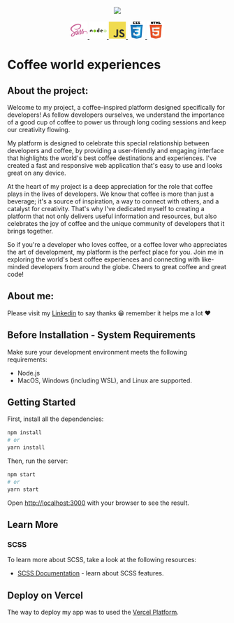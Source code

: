 <p align="center"><img src="https://i.imgur.com/KI2teri.png" width="400"></p>
<p align="center">  <a href="https://sass-lang.com" target="_blank" rel="noreferrer"> <img src="https://raw.githubusercontent.com/devicons/devicon/master/icons/sass/sass-original.svg" alt="sass" width="40" height="40"/> </a><a href="https://nodejs.org" target="_blank" rel="noreferrer"> <img src="https://raw.githubusercontent.com/devicons/devicon/master/icons/nodejs/nodejs-original-wordmark.svg" alt="nodejs" width="40" height="40"/> </a> <a href="https://developer.mozilla.org/en-US/docs/Web/JavaScript" target="_blank" rel="noreferrer"> <img src="https://raw.githubusercontent.com/devicons/devicon/master/icons/javascript/javascript-original.svg" alt="javascript" width="40" height="40"/> </a>   
<a href="https://www.w3schools.com/css/" target="_blank" rel="noreferrer"> <img src="https://raw.githubusercontent.com/devicons/devicon/master/icons/css3/css3-original-wordmark.svg" alt="css3" width="40" height="40"/> </a> <a href="https://www.w3.org/html/" target="_blank" rel="noreferrer"> <img src="https://raw.githubusercontent.com/devicons/devicon/master/icons/html5/html5-original-wordmark.svg" alt="html5" width="40" height="40"/> </a> </p>

# Coffee world experiences

## About the project:

Welcome to my project, a coffee-inspired platform designed specifically for developers! As fellow developers ourselves, we understand the importance of a good cup of coffee to power us through long coding sessions and keep our creativity flowing.

My platform is designed to celebrate this special relationship between developers and coffee, by providing a user-friendly and engaging interface that highlights the world's best coffee destinations and experiences. I've created a fast and responsive web application that's easy to use and looks great on any device.

At the heart of my project is a deep appreciation for the role that coffee plays in the lives of developers. We know that coffee is more than just a beverage; it's a source of inspiration, a way to connect with others, and a catalyst for creativity. That's why I've dedicated myself to creating a platform that not only delivers useful information and resources, but also celebrates the joy of coffee and the unique community of developers that it brings together.

So if you're a developer who loves coffee, or a coffee lover who appreciates the art of development, my platform is the perfect place for you. Join me in exploring the world's best coffee experiences and connecting with like-minded developers from around the globe. Cheers to great coffee and great code!


## About me:

Please visit my [Linkedin](https://www.linkedin.com/in/arenadaiana/) to say thanks 	:grin: remember it helps me a lot ♥

## Before Installation - System Requirements

Make sure your development environment meets the following requirements:

 - Node.js
 - MacOS, Windows (including WSL), and Linux are supported.


## Getting Started

First, install all the  dependencies:

```bash
npm install
# or
yarn install
```


Then, run the server:

```bash
npm start
# or
yarn start
```

Open [http://localhost:3000](http://localhost:3000) with your browser to see the result.

## Learn More

### SCSS

To learn more about SCSS, take a look at the following resources:

- [SCSS Documentation](https://sass-lang.com/) - learn about SCSS features.



## Deploy on Vercel

The way to deploy my app was to used the [Vercel Platform](https://vercel.com/).




